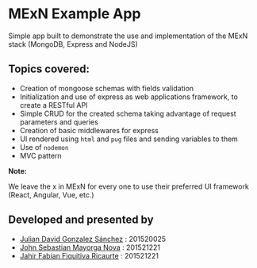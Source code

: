 # MExN Example App

Simple app built to demonstrate the use and implementation of the MExN stack (MongoDB, Express and NodeJS)


## Topics covered:
- Creation of mongoose schemas with fields validation
- Initialization and use of express as web applications framework, to create a RESTful API
- Simple CRUD for the created schema taking advantage of request parameters and queries
- Creation of basic middlewares for express
- UI rendered using `html` and `pug` files and sending variables to them
- Use of `nodemon`
- MVC pattern

**Note:**

We leave the x in MExN for every one to use their preferred UI framework (React, Angular, Vue, etc.)

## Developed and presented by

- [Julian David Gonzalez Sánchez](https://github.com/judagonsa) : 201520025
- [John Sebastian Mayorga Nova](https://github.com/jsmnss) : 201521221
- [Jahir Fabian Fiquitiva Ricaurte](https://jahir.xyz) : 201521221

